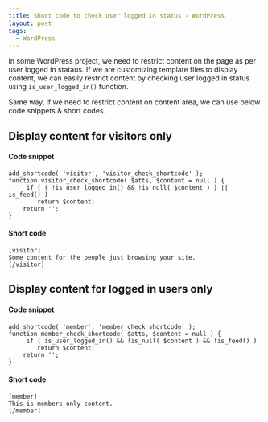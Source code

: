 ```yaml
---
title: Short code to check user logged in status - WordPress
layout: post
tags:
  - WordPress
---
```


In some WordPress project, we need to restrict content on the page as per user logged in stataus. If we are customizing template files to display content, we can easily restrict content by checking user logged in status using `is_user_logged_in()` function.

Same way, if we need to restrict content on content area, we can use below code snippets & short codes.

## Display content for visitors only 

#### Code snippet

	add_shortcode( 'visitor', 'visitor_check_shortcode' );
	function visitor_check_shortcode( $atts, $content = null ) {
		 if ( ( !is_user_logged_in() && !is_null( $content ) ) || is_feed() )
			return $content;
		return '';
	}

#### Short code

	[visitor]
	Some content for the people just browsing your site.
	[/visitor]

## Display content for logged in users only

#### Code snippet

	add_shortcode( 'member', 'member_check_shortcode' );
	function member_check_shortcode( $atts, $content = null ) {
		 if ( is_user_logged_in() && !is_null( $content ) && !is_feed() )
			return $content;
		return '';
	}

#### Short code

	[member]
	This is members-only content.
	[/member]

